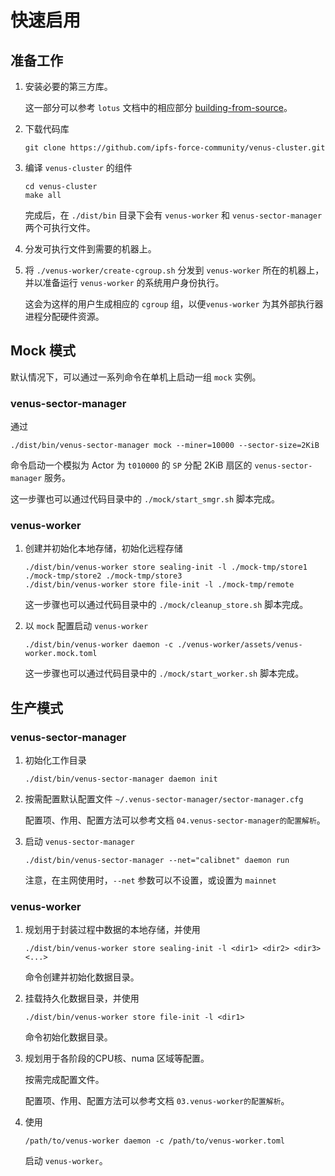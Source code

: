 # 快速启用

## 准备工作

1. 安装必要的第三方库。

   这一部分可以参考 `lotus` 文档中的相应部分 [building-from-source](https://lotus.filecoin.io/docs/set-up/install/#building-from-source)。

2. 下载代码库

   ```
   git clone https://github.com/ipfs-force-community/venus-cluster.git
   ```

3. 编译 `venus-cluster` 的组件

   ```
   cd venus-cluster
   make all
   ```

   完成后，在 `./dist/bin` 目录下会有 `venus-worker` 和 `venus-sector-manager` 两个可执行文件。

4. 分发可执行文件到需要的机器上。

5. 将 `./venus-worker/create-cgroup.sh` 分发到 `venus-worker` 所在的机器上，并以准备运行 `venus-worker` 的系统用户身份执行。

   这会为这样的用户生成相应的 `cgroup` 组，以便`venus-worker` 为其外部执行器进程分配硬件资源。



## Mock 模式

默认情况下，可以通过一系列命令在单机上启动一组 `mock` 实例。

### venus-sector-manager

通过

```
./dist/bin/venus-sector-manager mock --miner=10000 --sector-size=2KiB
```

命令启动一个模拟为 Actor 为 `t010000`   的 `SP` 分配 2KiB 扇区的 `venus-sector-manager` 服务。

这一步骤也可以通过代码目录中的 `./mock/start_smgr.sh` 脚本完成。



### venus-worker

1. 创建并初始化本地存储，初始化远程存储

   ```
   ./dist/bin/venus-worker store sealing-init -l ./mock-tmp/store1 ./mock-tmp/store2 ./mock-tmp/store3
   ./dist/bin/venus-worker store file-init -l ./mock-tmp/remote
   ```

   这一步骤也可以通过代码目录中的 `./mock/cleanup_store.sh` 脚本完成。

2. 以 `mock` 配置启动 `venus-worker`

   ```
   ./dist/bin/venus-worker daemon -c ./venus-worker/assets/venus-worker.mock.toml
   ```

   这一步骤也可以通过代码目录中的 `./mock/start_worker.sh` 脚本完成。



## 生产模式

### venus-sector-manager

1. 初始化工作目录

   ```
   ./dist/bin/venus-sector-manager daemon init
   ```

2. 按需配置默认配置文件 `~/.venus-sector-manager/sector-manager.cfg`

   配置项、作用、配置方法可以参考文档 `04.venus-sector-manager的配置解析`。

3. 启动 `venus-sector-manager`

   ```
   ./dist/bin/venus-sector-manager --net="calibnet" daemon run
   ```

   注意，在主网使用时，`--net` 参数可以不设置，或设置为 `mainnet`



### venus-worker

1. 规划用于封装过程中数据的本地存储，并使用

   ```
   ./dist/bin/venus-worker store sealing-init -l <dir1> <dir2> <dir3> <...>
   ```

   命令创建并初始化数据目录。

2. 挂载持久化数据目录，并使用

   ```
   ./dist/bin/venus-worker store file-init -l <dir1>
   ```

   命令初始化数据目录。

3. 规划用于各阶段的CPU核、numa 区域等配置。

   按需完成配置文件。

   配置项、作用、配置方法可以参考文档 `03.venus-worker的配置解析`。

4. 使用

   ```
   /path/to/venus-worker daemon -c /path/to/venus-worker.toml
   ```

   启动 `venus-worker`。